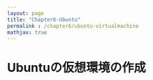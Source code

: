 ```yaml
---
layout: page
title: "Chapter6-Ubuntu"
permalink : /chapter6/ubuntu-virtualmachine
mathjax: true
---
```


# Ubuntuの仮想環境の作成
